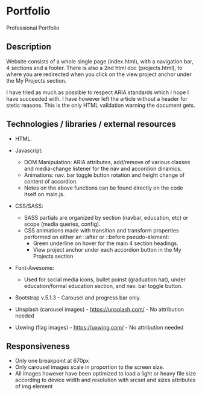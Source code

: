 # Portfolio
Professional Portfolio

## Description

Website consists of a whole single page (index.html), with a navigation bar, 4 sections and a footer.
There is also a 2nd html doc (projects.html), to where you are redirected when you click on the view project anchor under the My Projects section.

I have tried as much as possible to respect ARIA standards which I hope I have succeeded with. I have however left the article without a header for stetic reasons. This is the only HTML validation warning the document gets.

## Technologies / libraries / external resources

  - HTML.

  - Javascript:  
    - DOM Manipulation: ARIA attributes, add/remove of various classes and media-change listener for the nav and accordion dinamics. 
    - Animations: nav. bar toggle button rotation and height change of content of accordion.
    - Notes on the above functions can be found directly on the code itself on main.js.
  
  - CSS/SASS: 
    - SASS partials are organized by section (navbar, education, etc) or scope (media queries, config).
    - CSS animations made with transition and transform properties performed on either an ::after or ::before pseudo-element: 
        - Green underline on hover for the main 4 section headings.
        - View project anchor under each accordion button in the My Projects section
   
   - Font-Awesome:
     - Used for social media icons, bullet poinst (graduation hat),  under education/formal education section, and nav. bar toggle button.
   
   - Bootstrap v.5.1.3 - Carousel and progress bar only.
   
   - Unsplash (carousel images) - https://unsplash.com/ - No attribution needed
   
   - Uxwing (flag images) - https://uxwing.com/ - No attribution needed
  
 ## Responsiveness
  - Only one breakpoint at 670px
  - Only carousel images scale in proportion to the screen size.
  - All images however have been optimized to load a light or heavy file size according to device width and resolution with srcset and sizes attributes of img element

  
  
